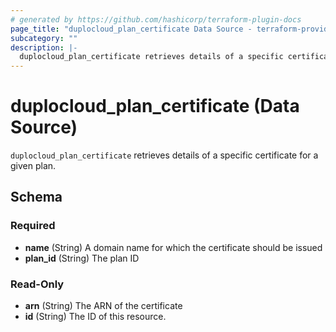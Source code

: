 ```yaml
---
# generated by https://github.com/hashicorp/terraform-plugin-docs
page_title: "duplocloud_plan_certificate Data Source - terraform-provider-duplocloud"
subcategory: ""
description: |-
  duplocloud_plan_certificate retrieves details of a specific certificate for a given plan.
---
```


# duplocloud_plan_certificate (Data Source)

`duplocloud_plan_certificate` retrieves details of a specific certificate for a given plan.



<!-- schema generated by tfplugindocs -->
## Schema

### Required

- **name** (String) A domain name for which the certificate should be issued
- **plan_id** (String) The plan ID

### Read-Only

- **arn** (String) The ARN of the certificate
- **id** (String) The ID of this resource.


